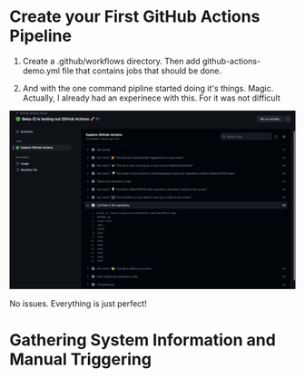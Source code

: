 # Create your First GitHub Actions Pipeline

1. Create a .github/workflows directory. Then add github-actions-demo.yml file that contains jobs that should be done.

2. And with the one command pipline started doing it's things. Magic. Actually, I already had an experinece with this. For it was not difficult

![Alt text](<img/Screenshot 2023-08-01 at 9.17.48 PM.png>)

No issues. Everything is just perfect!


# Gathering System Information and Manual Triggering

